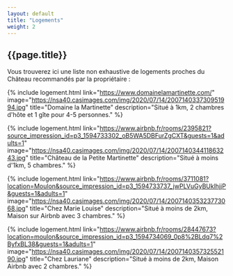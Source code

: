 ```yaml
---
layout: default
title: "Logements"
weight: 2
---
```


## {{page.title}}

Vous trouverez ici une liste non exhaustive de logements proches du Château recommandés par la propriétaire :

{% 
  include logement.html 
  link="https://www.domainelamartinette.com/" 
  image="https://nsa40.casimages.com/img/2020/07/14/200714033730951994.jpg" 
  title="Domaine la Martinette" 
  description="Situé à 1km, 2 chambres d'hôte et 1 gîte pour 4-5 personnes."
%}

{% 
  include logement.html 
  link="https://www.airbnb.fr/rooms/2395821?source_impression_id=p3_1594733302_oB5WA5DBFurZgCXT&guests=1&adults=1" 
  image="https://nsa40.casimages.com/img/2020/07/14/200714034411863243.jpg" 
  title="Château de la Petite Martinette" 
  description="Situé à moins d'1km, 5 chambres."
%}

{% 
  include logement.html 
  link="https://www.airbnb.fr/rooms/3711081?location=Moulon&source_impression_id=p3_1594733737_jwPLVuGyBUklhjjP&guests=1&adults=1" 
  image="https://nsa40.casimages.com/img/2020/07/14/200714035323773068.jpg" 
  title="Chez Marie Louise" 
  description="Situé à moins de 2km, Maison sur Airbnb avec 3 chambres."
%}

{% 
  include logement.html 
  link="https://www.airbnb.fr/rooms/28447673?location=moulon&source_impression_id=p3_1594734069_0p8%2BLdq7%2ByfxBL38&guests=1&adults=1" 
  image="https://nsa40.casimages.com/img/2020/07/14/200714035732552190.jpg" 
  title="Chez Lauriane" 
  description="Situé à moins de 2km, Maison Airbnb avec 2 chambres."
%}
